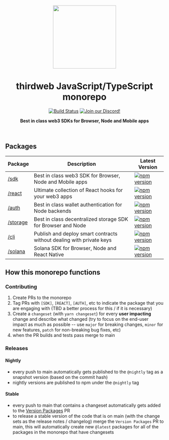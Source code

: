 <p align="center">
<br />
<a href="https://thirdweb.com"><img src="https://github.com/thirdweb-dev/js/blob/main/packages/sdk/logo.svg?raw=true" width="200" alt=""/></a>
<br />
</p>
<h1 align="center">thirdweb JavaScript/TypeScript monorepo</h1>
<p align="center">
<a href="https://github.com/thirdweb-dev/js/actions/workflows/CI.yml"><img alt="Build Status" src="https://github.com/thirdweb-dev/js/actions/workflows/CI.yml/badge.svg"/></a>
<a href="https://discord.gg/thirdweb"><img alt="Join our Discord!" src="https://img.shields.io/discord/834227967404146718.svg?color=7289da&label=discord&logo=discord&style=flat"/></a>
</p>
<p align="center"><strong>Best in class web3 SDKs for Browser, Node and Mobile apps</strong></p>
<br />

## Packages

| Package                                  | Description                                                          | Latest Version                                                                                                                                                                   |
| ---------------------------------------- | -------------------------------------------------------------------- | -------------------------------------------------------------------------------------------------------------------------------------------------------------------------------- |
| [/sdk](./packages/sdk/README.md)         | Best in class web3 SDK for Browser, Node and Mobile apps             | <a href="https://www.npmjs.com/package/@thirdweb-dev/sdk"><img src="https://img.shields.io/npm/v/@thirdweb-dev/sdk?color=red&label=npm&logo=npm" alt="npm version"/></a>         |
| [/react](./packages/react/README.md)     | Ultimate collection of React hooks for your web3 apps                | <a href="https://www.npmjs.com/package/@thirdweb-dev/react"><img src="https://img.shields.io/npm/v/@thirdweb-dev/react?color=red&label=npm&logo=npm" alt="npm version"/></a>     |
| [/auth](./packages/auth/README.md)       | Best in class wallet authentication for Node backends                | <a href="https://www.npmjs.com/package/@thirdweb-dev/auth"><img src="https://img.shields.io/npm/v/@thirdweb-dev/auth?color=red&label=npm&logo=npm" alt="npm version"/></a>       |
| [/storage](./packages/storage/README.md) | Best in class decentralized storage SDK for Browser and Node         | <a href="https://www.npmjs.com/package/@thirdweb-dev/storage"><img src="https://img.shields.io/npm/v/@thirdweb-dev/storage?color=red&label=npm&logo=npm" alt="npm version"/></a> |
| [/cli](./packages/cli/README.md)         | Publish and deploy smart contracts without dealing with private keys | <a href="https://www.npmjs.com/package/thirdweb"><img src="https://img.shields.io/npm/v/thirdweb?color=red&label=npm&logo=npm" alt="npm version"/></a>                           |
| [/solana](./packages/solana/README.md)      | Solana SDK for Browser, Node and React Native                        | <a href="https://www.npmjs.com/package/@thirdweb-dev/solana"><img src="https://img.shields.io/npm/v/@thirdweb-dev/solana?color=red&label=npm&logo=npm" alt="npm version"/></a>   |

## How this monorepo functions

### Contributing

1. Create PRs to the monorepo
2. Tag PRs with `[SDK]`, `[REACT]`, `[AUTH]`, etc to indicate the package that you are engaging with (TBD a better process for this / if it is necessary)
3. Create a `changeset` (with `yarn changeset`) for every **user impacting** change and describe what changed (try to focus on the end-user impact as much as possible -- use `major` for breaking changes, `minor` for new features, `patch` for non-breaking bug fixes, etc)
4. when the PR builds and tests pass merge to main

### Releases

#### Nightly

- every push to main automatically gets published to the `@nightly` tag as a snapshot version (based on the commit hash)
- nightly versions are published to npm under the `@nightly` tag

#### Stable

- every push to main that contains a changeset automatically gets added to the [Version Packages](https://github.com/thirdweb-dev/js/tree/changeset-release/main) PR
- to release a stable version of the code that is on main (with the change sets as the release notes / changelog) merge the `Version Packages` PR to main, this will automatically create new `@latest` packages for all of the packages in the monorepo that have changesets
